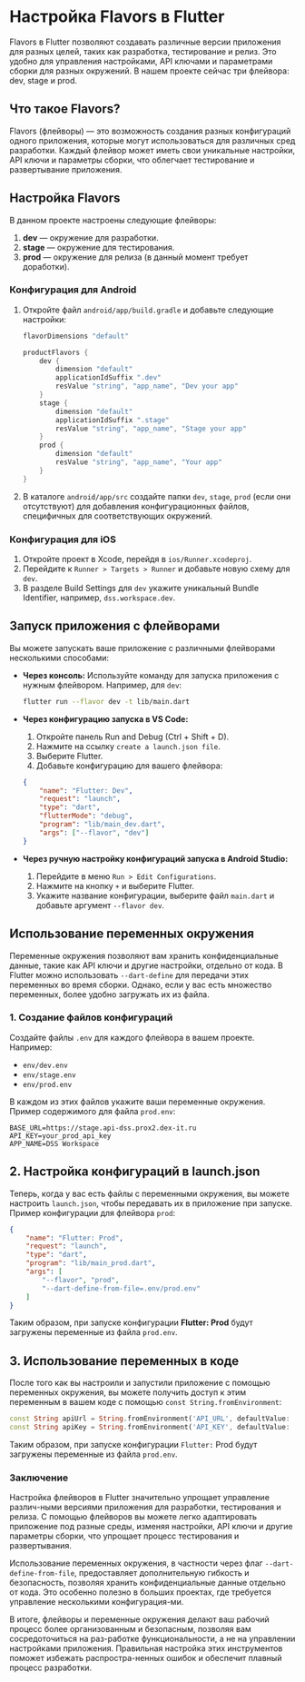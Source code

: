 # Настройка Flavors в Flutter

Flavors в Flutter позволяют создавать различные версии приложения для разных целей, таких как разработка, тестирование и релиз. Это удобно для управления настройками, API ключами и параметрами сборки для разных окружений. В нашем проекте сейчас три флейвора: dev, stage и prod.

## Что такое Flavors?

Flavors (флейворы) — это возможность создания разных конфигураций одного приложения, которые могут использоваться для различных сред разработки. Каждый флейвор может иметь свои уникальные настройки, API ключи и параметры сборки, что облегчает тестирование и развертывание приложения.

## Настройка Flavors

В данном проекте настроены следующие флейворы:
1. **dev** — окружение для разработки.
2. **stage** — окружение для тестирования.
3. **prod** — окружение для релиза (в данный момент требует доработки).

### Конфигурация для Android

1. Откройте файл `android/app/build.gradle` и добавьте следующие настройки:

    ```groovy
    flavorDimensions "default"

    productFlavors {
        dev {   
            dimension "default" 
            applicationIdSuffix ".dev"
            resValue "string", "app_name", "Dev your app" 
        } 
        stage { 
            dimension "default"
            applicationIdSuffix ".stage" 
            resValue "string", "app_name", "Stage your app" 
        }
        prod { 
            dimension "default" 
            resValue "string", "app_name", "Your app" 
        }
    }
    ```

2. В каталоге `android/app/src` создайте папки `dev`, `stage`, `prod` (если они отсутствуют) для добавления конфигурационных файлов, специфичных для соответствующих окружений.

### Конфигурация для iOS

1. Откройте проект в Xcode, перейдя в `ios/Runner.xcodeproj`.
2. Перейдите к `Runner > Targets > Runner` и добавьте новую схему для `dev`.
3. В разделе Build Settings для `dev` укажите уникальный Bundle Identifier, например, `dss.workspace.dev`.

## Запуск приложения с флейворами

Вы можете запускать ваше приложение с различными флейворами несколькими способами:

- **Через консоль:** Используйте команду для запуска приложения с нужным флейвором. Например, для `dev`:
  
    ```bash
    flutter run --flavor dev -t lib/main.dart
    ```

- **Через конфигурацию запуска в VS Code:**
    1. Откройте панель Run and Debug (Ctrl + Shift + D).
    2. Нажмите на ссылку `create a launch.json file`.
    3. Выберите Flutter.
    4. Добавьте конфигурацию для вашего флейвора:

    ```json
    {
        "name": "Flutter: Dev",
        "request": "launch",
        "type": "dart",
        "flutterMode": "debug",
        "program": "lib/main_dev.dart",
        "args": ["--flavor", "dev"]
    }
    ```

- **Через ручную настройку конфигураций запуска в Android Studio:**
    1. Перейдите в меню `Run > Edit Configurations`.
    2. Нажмите на кнопку `+` и выберите Flutter.
    3. Укажите название конфигурации, выберите файл `main.dart` и добавьте аргумент `--flavor dev`.

## Использование переменных окружения

Переменные окружения позволяют вам хранить конфиденциальные данные, такие как API ключи и другие настройки, отдельно от кода. В Flutter можно использовать `--dart-define` для передачи этих переменных во время сборки. Однако, если у вас есть множество переменных, более удобно загружать их из файла.

### 1. Создание файлов конфигураций

Создайте файлы `.env` для каждого флейвора в вашем проекте. Например:
- `env/dev.env`
- `env/stage.env`
- `env/prod.env`

В каждом из этих файлов укажите ваши переменные окружения. Пример содержимого для файла `prod.env`:

```env
BASE_URL=https://stage.api-dss.prox2.dex-it.ru
API_KEY=your_prod_api_key
APP_NAME=DSS Workspace
```
## 2. Настройка конфигураций в launch.json

Теперь, когда у вас есть файлы с переменными окружения, вы можете настроить `launch.json`, чтобы передавать их в приложение при запуске. Пример конфигурации для флейвора `prod`:

```json
{
    "name": "Flutter: Prod",
    "request": "launch",
    "type": "dart",
    "program": "lib/main_prod.dart",
    "args": [
        "--flavor", "prod",
        "--dart-define-from-file=.env/prod.env"
    ]
}
```
Таким образом, при запуске конфигурации **Flutter: Prod** будут загружены переменные из файла `prod.env`.

## 3. Использование переменных в коде

После того как вы настроили и запустили приложение с помощью переменных окружения, вы можете получить доступ к этим переменным в вашем коде с помощью `const String.fromEnvironment`:

```dart
const String apiUrl = String.fromEnvironment('API_URL', defaultValue: 'https://api.default');
const String apiKey = String.fromEnvironment('API_KEY', defaultValue: 'default_key');
```
Таким образом, при запуске конфигурации `Flutter:` Prod будут загружены переменные из файла `prod.env`.

### Заключение
Настройка флейворов в Flutter значительно упрощает управление различ-ными версиями приложения для разработки, тестирования и релиза. С помощью флейворов вы можете легко адаптировать приложение под разные среды, изменяя настройки, API ключи и другие параметры сборки, что упрощает процесс тестирования и развертывания.

Использование переменных окружения, в частности через флаг `--dart-define-from-file`, предоставляет дополнительную гибкость и безопасность, позволяя хранить конфиденциальные данные отдельно от кода. Это особенно полезно в больших проектах, где требуется управление несколькими конфигурация-ми.

В итоге, флейворы и переменные окружения делают ваш рабочий процесс более организованным и безопасным, позволяя вам сосредоточиться на раз-работке функциональности, а не на управлении настройками приложения. Правильная настройка этих инструментов поможет избежать распростра-ненных ошибок и обеспечит плавный процесс разработки.

